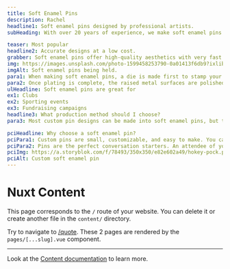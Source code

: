 ```yaml
---
title: Soft Enamel Pins
description: Rachel
headline1: Soft enamel pins designed by professional artists.
subHeading: With over 20 years of experience, we make soft enamel pins more accessible than ever. Our ordering process includes free artwork and unlimited revisions. Get started in minutes with a free quote.

teaser: Most popular
headline2: Accurate designs at a low cost.
grabber: Soft enamel pins offer high-quality aesthetics with very fast production time.
img: https://images.unsplash.com/photo-1599458253790-0a01413f6db9?ixlib=rb-1.2.1&ixid=eyJhcHBfaWQiOjEyMDd9&auto=format&fit=crop&crop=focalpoint&fp-x=.565&fp-y=.985&w=1184&h=1376&q=80
imgAlt: Soft enamel pins being held.
para1: When making soft enamel pins, a die is made first to stamp your design onto the metal base. After your pin has been stamped and cut, the plating process starts. Using either gold, silver, nickel, or black chrome, your design is beautifully plated and finished.
para2: Once plating is complete, the raised metal surfaces are polished to a mirror-like finish and the recessed areas are filled with colorful enamel paint. This enamel contrasts beautifully with the polished raised metal, resulting in a classic soft enamel lapel pin.
ulHeadline: Soft enamel pins are great for
ex1: Clubs
ex2: Sporting events
ex3: Fundraising campaigns
headline3: What production method should I choose?
para3: Most custom pin designs can be made into soft enamel pins, but this process often works best with designs that have minimal lines and clearly defined areas of color. These details are important because the colored areas sit slightly recessed, below the metal separations. If you’re not sure which type of pin to choose, don’t worry! Just ask, and we can provide suggestions from our experienced team.

pciHeadline: Why choose a soft enamel pin?
pciPara1: Custom pins are small, customizable, and easy to make. You can design them to be as classy as you need them to be, and they make for the perfect subtle fashion statement. Showing pride in your achievements or support for a certain cause or movement is easier than ever with lapel pins. They may be small, but custom pins can be huge for your fundraiser.
pciPara2: Pins are the perfect conversation starters. An attendee of your fundraiser would always have a story to tell about it, whether it’s how and why they got the pin or what your organization stands for. It’s a perfect way to get your brand out there and people talking about it. When it comes to selling them, pins are a perfect opportunity for a passerby to donate money to a good cause and walk away with something to show for it!
pciImg: https://a.storyblok.com/f/78493/350x350/e82e602a49/hokey-pock.png
pciAlt: Custom soft enamel pin
---
```


# Nuxt Content

This page corresponds to the `/` route of your website. You can delete it or create another file in the `content/` directory.

Try to navigate to [/quote](/quote). These 2 pages are rendered by the `pages/[...slug].vue` component.

---

Look at the [Content documentation](https://content.nuxtjs.org/) to learn more.
